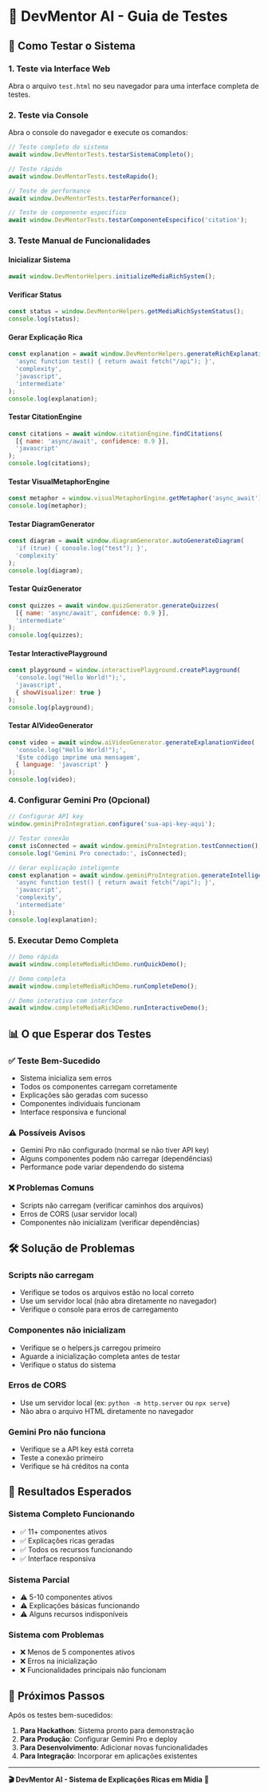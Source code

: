 # 🧪 DevMentor AI - Guia de Testes

## 🚀 Como Testar o Sistema

### 1. **Teste via Interface Web**
Abra o arquivo `test.html` no seu navegador para uma interface completa de testes.

### 2. **Teste via Console**
Abra o console do navegador e execute os comandos:

```javascript
// Teste completo do sistema
await window.DevMentorTests.testarSistemaCompleto();

// Teste rápido
await window.DevMentorTests.testeRapido();

// Teste de performance
await window.DevMentorTests.testarPerformance();

// Teste de componente específico
await window.DevMentorTests.testarComponenteEspecifico('citation');
```

### 3. **Teste Manual de Funcionalidades**

#### Inicializar Sistema
```javascript
await window.DevMentorHelpers.initializeMediaRichSystem();
```

#### Verificar Status
```javascript
const status = window.DevMentorHelpers.getMediaRichSystemStatus();
console.log(status);
```

#### Gerar Explicação Rica
```javascript
const explanation = await window.DevMentorHelpers.generateRichExplanation(
  'async function test() { return await fetch("/api"); }',
  'complexity',
  'javascript',
  'intermediate'
);
console.log(explanation);
```

#### Testar CitationEngine
```javascript
const citations = await window.citationEngine.findCitations(
  [{ name: 'async/await', confidence: 0.9 }],
  'javascript'
);
console.log(citations);
```

#### Testar VisualMetaphorEngine
```javascript
const metaphor = window.visualMetaphorEngine.getMetaphor('async_await');
console.log(metaphor);
```

#### Testar DiagramGenerator
```javascript
const diagram = await window.diagramGenerator.autoGenerateDiagram(
  'if (true) { console.log("test"); }',
  'complexity'
);
console.log(diagram);
```

#### Testar QuizGenerator
```javascript
const quizzes = await window.quizGenerator.generateQuizzes(
  [{ name: 'async/await', confidence: 0.9 }],
  'intermediate'
);
console.log(quizzes);
```

#### Testar InteractivePlayground
```javascript
const playground = window.interactivePlayground.createPlayground(
  'console.log("Hello World!");',
  'javascript',
  { showVisualizer: true }
);
console.log(playground);
```

#### Testar AIVideoGenerator
```javascript
const video = await window.aiVideoGenerator.generateExplanationVideo(
  'console.log("Hello World!");',
  'Este código imprime uma mensagem',
  { language: 'javascript' }
);
console.log(video);
```

### 4. **Configurar Gemini Pro (Opcional)**

```javascript
// Configurar API key
window.geminiProIntegration.configure('sua-api-key-aqui');

// Testar conexão
const isConnected = await window.geminiProIntegration.testConnection();
console.log('Gemini Pro conectado:', isConnected);

// Gerar explicação inteligente
const explanation = await window.geminiProIntegration.generateIntelligentExplanation(
  'async function test() { return await fetch("/api"); }',
  'javascript',
  'complexity',
  'intermediate'
);
console.log(explanation);
```

### 5. **Executar Demo Completa**

```javascript
// Demo rápida
await window.completeMediaRichDemo.runQuickDemo();

// Demo completa
await window.completeMediaRichDemo.runCompleteDemo();

// Demo interativa com interface
await window.completeMediaRichDemo.runInteractiveDemo();
```

## 📊 O que Esperar dos Testes

### ✅ **Teste Bem-Sucedido**
- Sistema inicializa sem erros
- Todos os componentes carregam corretamente
- Explicações são geradas com sucesso
- Componentes individuais funcionam
- Interface responsiva e funcional

### ⚠️ **Possíveis Avisos**
- Gemini Pro não configurado (normal se não tiver API key)
- Alguns componentes podem não carregar (dependências)
- Performance pode variar dependendo do sistema

### ❌ **Problemas Comuns**
- Scripts não carregam (verificar caminhos dos arquivos)
- Erros de CORS (usar servidor local)
- Componentes não inicializam (verificar dependências)

## 🛠️ Solução de Problemas

### **Scripts não carregam**
- Verifique se todos os arquivos estão no local correto
- Use um servidor local (não abra diretamente no navegador)
- Verifique o console para erros de carregamento

### **Componentes não inicializam**
- Verifique se o helpers.js carregou primeiro
- Aguarde a inicialização completa antes de testar
- Verifique o status do sistema

### **Erros de CORS**
- Use um servidor local (ex: `python -m http.server` ou `npx serve`)
- Não abra o arquivo HTML diretamente no navegador

### **Gemini Pro não funciona**
- Verifique se a API key está correta
- Teste a conexão primeiro
- Verifique se há créditos na conta

## 🎯 Resultados Esperados

### **Sistema Completo Funcionando**
- ✅ 11+ componentes ativos
- ✅ Explicações ricas geradas
- ✅ Todos os recursos funcionando
- ✅ Interface responsiva

### **Sistema Parcial**
- ⚠️ 5-10 componentes ativos
- ⚠️ Explicações básicas funcionando
- ⚠️ Alguns recursos indisponíveis

### **Sistema com Problemas**
- ❌ Menos de 5 componentes ativos
- ❌ Erros na inicialização
- ❌ Funcionalidades principais não funcionam

## 🚀 Próximos Passos

Após os testes bem-sucedidos:

1. **Para Hackathon**: Sistema pronto para demonstração
2. **Para Produção**: Configurar Gemini Pro e deploy
3. **Para Desenvolvimento**: Adicionar novas funcionalidades
4. **Para Integração**: Incorporar em aplicações existentes

---

**🎬 DevMentor AI - Sistema de Explicações Ricas em Mídia** 🚀















